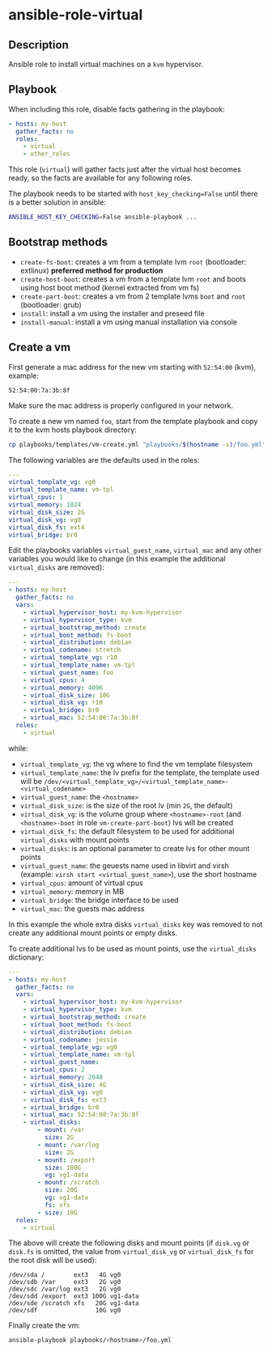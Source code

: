 # ansible-role-virtual

## Description

Ansible role to install virtual machines on a `kvm` hypervisor.

## Playbook

When including this role, disable facts gathering in the playbook:

```yaml
- hosts: my-host
  gather_facts: no
  roles:
    - virtual
    - other_roles
```

This role (`virtual`) will gather facts just after the virtual host becomes ready, so the facts are available for any following roles.

The playbook needs to be started with `host_key_checking=False` until there is a better solution in ansible:

```sh
ANSIBLE_HOST_KEY_CHECKING=False ansible-playbook ...
```

## Bootstrap methods

- `create-fs-boot`: creates a vm from a template lvm `root` (bootloader: extlinux) **preferred method for production**
- `create-host-boot`: creates a vm from a template lvm `root` and boots using host boot method (kernel extracted from vm fs)
- `create-part-boot`: creates a vm from 2 template lvms `boot` and `root` (bootloader: grub)
- `install`: install a vm using the installer and preseed file
- `install-manual`: install a vm using manual installation via console


## Create a vm

First generate a mac address for the new vm starting with `52:54:00` (kvm), example:

```
52:54:00:7a:3b:8f
```

Make sure the mac address is properly configured in your network.

To create a new vm named `foo`, start from the template playbook and copy it to the kvm hosts playbook directory:

```sh
cp playbooks/templates/vm-create.yml "playbooks/$(hostname -s)/foo.yml"
```

The following variables are the defaults used in the roles:

```yml
---
virtual_template_vg: vg0
virtual_template_name: vm-tpl
virtual_cpus: 1
virtual_memory: 1024
virtual_disk_size: 2G
virtual_disk_vg: vg0
virtual_disk_fs: ext4
virtual_bridge: br0
```

Edit the playbooks variables `virtual_guest_name`, `virtual_mac` and any other variables you would like to change (in this example the additional `virtual_disks` are removed):

```yml
---
- hosts: my-host
  gather_facts: no
  vars:
    - virtual_hypervisor_host: my-kvm-hypervisor
    - virtual_hypervisor_type: kvm
    - virtual_bootstrap_method: create
    - virtual_boot_method: fs-boot
    - virtual_distribution: debian
    - virtual_codename: stretch
    - virtual_template_vg: r10
    - virtual_template_name: vm-tpl
    - virtual_guest_name: foo
    - virtual_cpus: 4
    - virtual_memory: 4096
    - virtual_disk_size: 10G
    - virtual_disk_vg: r10
    - virtual_bridge: br0
    - virtual_mac: 52:54:00:7a:3b:8f
  roles:
    - virtual
```

while:

- `virtual_template_vg`: the vg where to find the vm template filesystem
- `virtual_template_name`: the lv prefix for the template, the template used will be `/dev/<virtual_template_vg>/<virtual_template_name>-<virtual_codename>`
- `virtual_guest_name`: the `<hostname>`
- `virtual_disk_size`: is the size of the root lv (min `2G`, the default)
- `virtual_disk_vg`: is the volume group where `<hostname>-root` (and `<hostname>-boot` in role `vm-create-part-boot`) lvs will be created
- `virtual_disk_fs`: the default filesystem to be used for additional `virtual_disks` with mount points
- `virtual_disks`: is an optional parameter to create lvs for other mount points
- `virtual_guest_name`: the geuests name used in libvirt and virsh (example: `virsh start <virtual_guest_name>`), use the short hostname
- `virtual_cpus`: amount of virtual cpus
- `virtual_memory`: memory in MB
- `virtual_bridge`: the bridge interface to be used
- `virtual_mac`: the guests mac address

In this example the whole extra disks `virtual_disks` key was removed to not create any additional mount points or empty disks.

To create additional lvs to be used as mount points, use the `virtual_disks` dictionary:

```yml
---
- hosts: my-host
  gather_facts: no
  vars:
    - virtual_hypervisor_host: my-kvm-hypervisor
    - virtual_hypervisor_type: kvm
    - virtual_bootstrap_method: create
    - virtual_boot_method: fs-boot
    - virtual_distribution: debian
    - virtual_codename: jessie
    - virtual_template_vg: vg0
    - virtual_template_name: vm-tpl
    - virtual_guest_name:
    - virtual_cpus: 2
    - virtual_memory: 2048
    - virtual_disk_size: 4G
    - virtual_disk_vg: vg0
    - virtual_disk_fs: ext3
    - virtual_bridge: br0
    - virtual_mac: 52:54:00:7a:3b:8f
    - virtual_disks:
        - mount: /var
          size: 2G
        - mount: /var/log
          size: 2G
        - mount: /export
          size: 100G
          vg: vg1-data
        - mount: /scratch
          size: 20G
          vg: vg1-data
          fs: xfs
        - size: 10G
  roles:
    - virtual
```

The above will create the following disks and mount points (if `disk.vg` or  `disk.fs` is omitted, the value from `virtual_disk_vg` or `virtual_disk_fs` for the root disk will be used):

```
/dev/sda /        ext3   4G vg0
/dev/sdb /var     ext3   2G vg0
/dev/sdc /var/log ext3   2G vg0
/dev/sdd /export  ext3 100G vg1-data
/dev/sde /scratch xfs   20G vg1-data
/dev/sdf                10G vg0
```

Finally create the vm:

```sh
ansible-playbook playbooks/<hostname>/foo.yml
```
